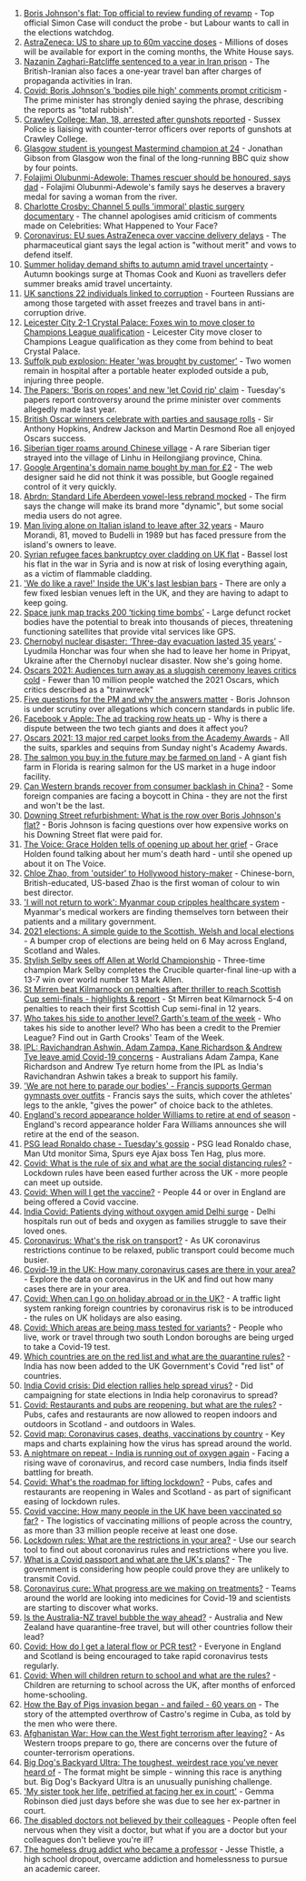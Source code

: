 1. [Boris Johnson's flat: Top official to review funding of revamp](https://www.bbc.co.uk/news/uk-politics-56883078) - Top official Simon Case will conduct the probe - but Labour wants to call in the elections watchdog.
2. [AstraZeneca: US to share up to 60m vaccine doses](https://www.bbc.co.uk/news/world-us-canada-56893701) - Millions of doses will be available for export in the coming months, the White House says.
3. [Nazanin Zaghari-Ratcliffe sentenced to a year in Iran prison](https://www.bbc.co.uk/news/uk-56888938) - The British-Iranian also faces a one-year travel ban after charges of propaganda activities in Iran.
4. [Covid: Boris Johnson's 'bodies pile high' comments prompt criticism](https://www.bbc.co.uk/news/uk-politics-56890714) - The prime minister has strongly denied saying the phrase, describing the reports as "total rubbish".
5. [Crawley College: Man, 18, arrested after gunshots reported](https://www.bbc.co.uk/news/uk-england-sussex-56892589) - Sussex Police is liaising with counter-terror officers over reports of gunshots at Crawley College.
6. [Glasgow student is youngest Mastermind champion at 24](https://www.bbc.co.uk/news/uk-scotland-glasgow-west-56891136) - Jonathan Gibson from Glasgow won the final of the long-running BBC quiz show by four points.
7. [Folajimi Olubunmi-Adewole: Thames rescuer should be honoured, says dad](https://www.bbc.co.uk/news/uk-england-london-56888962) - Folajimi Olubunmi-Adewole's family says he deserves a bravery medal for saving a woman from the river.
8. [Charlotte Crosby: Channel 5 pulls 'immoral' plastic surgery documentary](https://www.bbc.co.uk/news/entertainment-arts-56888856) - The channel apologises amid criticism of comments made on Celebrities: What Happened to Your Face?
9. [Coronavirus: EU sues AstraZeneca over vaccine delivery delays](https://www.bbc.co.uk/news/world-europe-56891326) - The pharmaceutical giant says the legal action is "without merit" and vows to defend itself.
10. [Summer holiday demand shifts to autumn amid travel uncertainty](https://www.bbc.co.uk/news/business-56893247) - Autumn bookings surge at Thomas Cook and Kuoni as travellers defer summer breaks amid travel uncertainty.
11. [UK sanctions 22 individuals linked to corruption](https://www.bbc.co.uk/news/uk-56895332) - Fourteen Russians are among those targeted with asset freezes and travel bans in anti-corruption drive.
12. [Leicester City 2-1 Crystal Palace: Foxes win to move closer to Champions League qualification](https://www.bbc.co.uk/sport/football/56796836) - Leicester City move closer to Champions League qualification as they come from behind to beat Crystal Palace.
13. [Suffolk pub explosion: Heater 'was brought by customer'](https://www.bbc.co.uk/news/uk-england-suffolk-56889557) - Two women remain in hospital after a portable heater exploded outside a pub, injuring three people.
14. [The Papers: 'Boris on ropes' and new 'let Covid rip' claim](https://www.bbc.co.uk/news/blogs-the-papers-56896604) - Tuesday's papers report controversy around the prime minister over comments allegedly made last year.
15. [British Oscar winners celebrate with parties and sausage rolls](https://www.bbc.co.uk/news/entertainment-arts-56886227) - Sir Anthony Hopkins, Andrew Jackson and Martin Desmond Roe all enjoyed Oscars success.
16. [Siberian tiger roams around Chinese village](https://www.bbc.co.uk/news/world-asia-china-56893327) - A rare Siberian tiger strayed into the village of Linhu in Heilongjiang province, China.
17. [Google Argentina's domain name bought by man for £2](https://www.bbc.co.uk/news/technology-56870270) - The web designer said he did not think it was possible, but Google regained control of it very quickly.
18. [Abrdn: Standard Life Aberdeen vowel-less rebrand mocked](https://www.bbc.co.uk/news/business-56888611) - The firm says the change will make its brand more "dynamic", but some social media users do not agree.
19. [Man living alone on Italian island to leave after 32 years](https://www.bbc.co.uk/news/world-europe-56885716) - Mauro Morandi, 81, moved to Budelli in 1989 but has faced pressure from the island's owners to leave.
20. [Syrian refugee faces bankruptcy over cladding on UK flat](https://www.bbc.co.uk/news/business-56778869) - Bassel lost his flat in the war in Syria and is now at risk of losing everything again, as a victim of flammable cladding.
21. ['We do like a rave!' Inside the UK's last lesbian bars](https://www.bbc.co.uk/news/uk-56866034) - There are only a few fixed lesbian venues left in the UK, and they are having to adapt to keep going.
22. [Space junk map tracks 200 ‘ticking time bombs’](https://www.bbc.co.uk/news/science-environment-56845104) - Large defunct rocket bodies have the potential to break into thousands of pieces, threatening functioning satellites that provide vital services like GPS.
23. [Chernobyl nuclear disaster: ‘Three-day evacuation lasted 35 years’](https://www.bbc.co.uk/news/world-europe-56864709) - Lyudmila Honchar was four when she had to leave her home in Pripyat, Ukraine after the Chernobyl nuclear disaster. Now she's going home.
24. [Oscars 2021: Audiences turn away as a sluggish ceremony leaves critics cold](https://www.bbc.co.uk/news/entertainment-arts-56885646) - Fewer than 10 million people watched the 2021 Oscars, which critics described as a "trainwreck"
25. [Five questions for the PM and why the answers matter](https://www.bbc.co.uk/news/uk-politics-56888304) - Boris Johnson is under scrutiny over allegations which concern standards in public life.
26. [Facebook v Apple: The ad tracking row heats up](https://www.bbc.co.uk/news/technology-56831241) - Why is there a dispute between the two tech giants and does it affect you?
27. [Oscars 2021: 13 major red carpet looks from the Academy Awards](https://www.bbc.co.uk/news/entertainment-arts-56864780) - All the suits, sparkles and sequins from Sunday night's Academy Awards.
28. [The salmon you buy in the future may be farmed on land](https://www.bbc.co.uk/news/business-56829129) - A giant fish farm in Florida is rearing salmon for the US market in a huge indoor facility.
29. [Can Western brands recover from consumer backlash in China?](https://www.bbc.co.uk/news/business-56598884) - Some foreign companies are facing a boycott in China - they are not the first and won't be the last.
30. [Downing Street refurbishment: What is the row over Boris Johnson's flat?](https://www.bbc.co.uk/news/uk-politics-56878663) - Boris Johnson is facing questions over how expensive works on his Downing Street flat were paid for.
31. [The Voice: Grace Holden tells of opening up about her grief](https://www.bbc.co.uk/news/uk-england-essex-56608101) - Grace Holden found talking about her mum's death hard - until she opened up about it on The Voice.
32. [Chloe Zhao, from 'outsider' to Hollywood history-maker](https://www.bbc.co.uk/news/entertainment-arts-56828748) - Chinese-born, British-educated, US-based Zhao is the first woman of colour to win best director.
33. ['I will not return to work': Myanmar coup cripples healthcare system](https://www.bbc.co.uk/news/world-asia-56827116) - Myanmar's medical workers are finding themselves torn between their patients and a military government.
34. [2021 elections: A simple guide to the Scottish, Welsh and local elections](https://www.bbc.co.uk/news/uk-politics-56286643) - A bumper crop of elections are being held on 6 May across England, Scotland and Wales.
35. [Stylish Selby sees off Allen at World Championship](https://www.bbc.co.uk/sport/snooker/56893019) - Three-time champion Mark Selby completes the Crucible quarter-final line-up with a 13-7 win over world number 13 Mark Allen.
36. [St Mirren beat Kilmarnock on penalties after thriller to reach Scottish Cup semi-finals - highlights & report](https://www.bbc.co.uk/sport/football/56789584) - St Mirren beat Kilmarnock 5-4 on penalties to reach their first Scottish Cup semi-final in 12 years.
37. [Who takes his side to another level? Garth's team of the week](https://www.bbc.co.uk/sport/football/56892835) - Who takes his side to another level? Who has been a credit to the Premier League? Find out in Garth Crooks' Team of the Week.
38. [IPL: Ravichandran Ashwin, Adam Zampa, Kane Richardson & Andrew Tye leave amid Covid-19 concerns](https://www.bbc.co.uk/sport/cricket/56884815) - Australians Adam Zampa, Kane Richardson and Andrew Tye return home from the IPL as India's Ravichandran Ashwin takes a break to support his family.
39. ['We are not here to parade our bodies' - Francis supports German gymnasts over outfits](https://www.bbc.co.uk/sport/gymnastics/56893540) - Francis says the suits, which cover the athletes' legs to the ankle, "gives the power" of choice back to the athletes.
40. [England's record appearance holder Williams to retire at end of season](https://www.bbc.co.uk/sport/football/56893890) - England's record appearance holder Fara Williams announces she will retire at the end of the season.
41. [PSG lead Ronaldo chase - Tuesday's gossip](https://www.bbc.co.uk/sport/56895486) - PSG lead Ronaldo chase, Man Utd monitor Sima, Spurs eye Ajax boss Ten Hag, plus more.
42. [Covid: What is the rule of six and what are the social distancing rules?](https://www.bbc.co.uk/news/uk-51506729) - Lockdown rules have been eased further across the UK - more people can meet up outside.
43. [Covid: When will I get the vaccine?](https://www.bbc.co.uk/news/health-55045639) - People 44 or over in England are being offered a Covid vaccine.
44. [India Covid: Patients dying without oxygen amid Delhi surge](https://www.bbc.co.uk/news/56876695) - Delhi hospitals run out of beds and oxygen as families struggle to save their loved ones.
45. [Coronavirus: What's the risk on transport?](https://www.bbc.co.uk/news/health-51736185) - As UK coronavirus restrictions continue to be relaxed, public transport could become much busier.
46. [Covid-19 in the UK: How many coronavirus cases are there in your area?](https://www.bbc.co.uk/news/uk-51768274) - Explore the data on coronavirus in the UK and find out how many cases there are in your area.
47. [Covid: When can I go on holiday abroad or in the UK?](https://www.bbc.co.uk/news/explainers-52646738) - A traffic light system ranking foreign countries by coronavirus risk is to be introduced - the rules on UK holidays are also easing.
48. [Covid: Which areas are being mass tested for variants?](https://www.bbc.co.uk/news/explainers-54872039) - People who live, work or travel through two south London boroughs are being urged to take a Covid-19 test.
49. [Which countries are on the red list and what are the quarantine rules?](https://www.bbc.co.uk/news/explainers-52544307) - India has now been added to the UK Government's Covid "red list" of countries.
50. [India Covid crisis: Did election rallies help spread virus?](https://www.bbc.co.uk/news/56858980) - Did campaigning for state elections in India help coronavirus to spread?
51. [Covid: Restaurants and pubs are reopening, but what are the rules?](https://www.bbc.co.uk/news/business-52977388) - Pubs, cafes and restaurants are now allowed to reopen indoors and outdoors in Scotland - and outdoors in Wales.
52. [Covid map: Coronavirus cases, deaths, vaccinations by country](https://www.bbc.co.uk/news/world-51235105) - Key maps and charts explaining how the virus has spread around the world.
53. [A nightmare on repeat - India is running out of oxygen again](https://www.bbc.co.uk/news/uk-56841381) - Facing a rising wave of coronavirus, and record case numbers, India finds itself battling for breath.
54. [Covid: What's the roadmap for lifting lockdown?](https://www.bbc.co.uk/news/explainers-52530518) - Pubs, cafes and restaurants are reopening in Wales and Scotland - as part of significant easing of lockdown rules.
55. [Covid vaccine: How many people in the UK have been vaccinated so far?](https://www.bbc.co.uk/news/health-55274833) - The logistics of vaccinating millions of people across the country, as more than 33 million people receive at least one dose.
56. [Lockdown rules: What are the restrictions in your area?](https://www.bbc.co.uk/news/uk-54373904) - Use our search tool to find out about coronavirus rules and restrictions where you live.
57. [What is a Covid passport and what are the UK's plans?](https://www.bbc.co.uk/news/explainers-55718553) - The government is considering how people could prove they are unlikely to transmit Covid.
58. [Coronavirus cure: What progress are we making on treatments?](https://www.bbc.co.uk/news/health-52354520) - Teams around the world are looking into medicines for Covid-19 and scientists are starting to discover what works.
59. [Is the Australia-NZ travel bubble the way ahead?](https://www.bbc.co.uk/news/business-56796943) - Australia and New Zealand have quarantine-free travel, but will other countries follow their lead?
60. [Covid: How do I get a lateral flow or PCR test?](https://www.bbc.co.uk/news/health-51943612) - Everyone in England and Scotland is being encouraged to take rapid coronavirus tests regularly.
61. [Covid: When will children return to school and what are the rules?](https://www.bbc.co.uk/news/education-51643556) - Children are returning to school across the UK, after months of enforced home-schooling.
62. [How the Bay of Pigs invasion began - and failed - 60 years on](https://www.bbc.co.uk/news/world-us-canada-56808455) - The story of the attempted overthrow of Castro's regime in Cuba, as told by the men who were there.
63. [Afghanistan War: How can the West fight terrorism after leaving?](https://www.bbc.co.uk/news/world-asia-56860781) - As Western troops prepare to go, there are concerns over the future of counter-terrorism operations.
64. [Big Dog's Backyard Ultra: The toughest, weirdest race you've never heard of](https://www.bbc.co.uk/sport/56720358) - The format might be simple - winning this race is anything but. Big Dog's Backyard Ultra is an unusually punishing challenge.
65. ['My sister took her life, petrified at facing her ex in court'](https://www.bbc.co.uk/news/uk-56539465) - Gemma Robinson died just days before she was due to see her ex-partner in court.
66. [The disabled doctors not believed by their colleagues](https://www.bbc.co.uk/news/disability-56244376) - People often feel nervous when they visit a doctor, but what if you are a doctor but your colleagues don't believe you're ill?
67. [The homeless drug addict who became a professor](https://www.bbc.co.uk/news/stories-55559382) - Jesse Thistle, a high school dropout, overcame addiction and homelessness to pursue an academic career.
